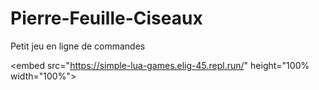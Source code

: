 # Pierre-Feuille-Ciseaux
Petit jeu en ligne de commandes

<embed src="https://simple-lua-games.elig-45.repl.run/" height="100% width="100%">
